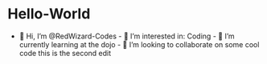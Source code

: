 # Hello-World
- 👋 Hi, I’m @RedWizard-Codes - 👀 I’m interested in: Coding - 🌱 I’m currently learning at the dojo - 💞️ I’m looking to collaborate on some cool code 
this is the second edit

